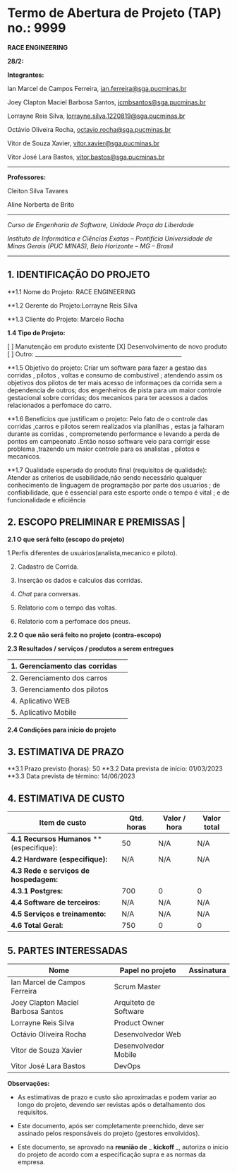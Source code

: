 # Termo de Abertura de Projeto (TAP) no.: 9999

**RACE ENGINEERING**

**28/2:**

**Integrantes:**

Ian Marcel de Campos Ferreira, ian.ferreira@sga.pucminas.br

Joey Clapton Maciel Barbosa Santos, jcmbsantos@sga.pucminas.br

Lorrayne Reis Silva, lorrayne.silva.1220819@sga.pucminas.br

Octávio Oliveira Rocha, octavio.rocha@sga.pucminas.br

Vitor de Souza Xavier, vitor.xavier@sga.pucminas.br

Vitor José Lara Bastos, vitor.bastos@sga.pucminas.br


---

**Professores:**

Cleiton Silva Tavares

Aline Norberta de Brito

---

_Curso de Engenharia de Software, Unidade Praça da Liberdade_

_Instituto de Informática e Ciências Exatas – Pontifícia Universidade de Minas Gerais (PUC MINAS), Belo Horizonte – MG – Brasil_

---

## 1. IDENTIFICAÇÃO DO PROJETO

**1.1 Nome do Projeto: RACE ENGINEERING

**1.2 Gerente do Projeto:Lorrayne Reis Silva

**1.3 Cliente do Projeto: Marcelo Rocha

**1.4 Tipo de Projeto:**

[ ] Manutenção em produto existente
[X] Desenvolvimento de novo produto
[ ] Outro: \_\_\_\_\_\_\_\_\_\_\_\_\_\_\_\_\_\_\_\_\_\_\_\_\_\_\_\_\_\_\_\_\_\_\_\_\_\_\_\_\_\_\_\_\_\_\_\_\_\_\_\_

**1.5 Objetivo do projeto: Criar um software para fazer a gestao das corridas , pilotos , voltas e consumo de combustível ; atendendo assim os objetivos dos pilotos de ter mais acesso de informaçoes da corrida sem a dependencia de outros; dos engenheiros de pista para um maior controle gestacional sobre corridas; dos mecanicos para ter acessos a dados relacionados a perfomace do carro.

**1.6 Benefícios que justificam o projeto: Pelo fato de o controle das corridas ,carros e pilotos serem realizados via planilhas , estas ja falharam durante as corridas , comprometendo performance e levando a perda de pontos em campeonato 
.Então nosso software veio para corrigir esse problema ,trazendo um maior controle para os analistas , pilotos e mecanicos.

**1.7 Qualidade esperada do produto final (requisitos de qualidade):  Atender as criterios de usabilidade,não sendo necessário qualquer conhecimento de linguagem de programação por parte dos usuarios ; de confiabilidade, que é essencial para este esporte onde o tempo é vital ; e de funcionalidade e eficiência

## **2. ESCOPO PRELIMINAR E PREMISSAS** |

**2.1 O que será feito (escopo do projeto)**

1.Perfis diferentes de usuários(analista,mecanico e piloto).

2. Cadastro de Corrida.

3. Inserção os dados e calculos das corridas.

4. *Chat* para conversas.

5. Relatorio com o tempo das voltas.

6. Relatorio com a perfomace dos pneus.

**2.2 O que não será feito no projeto (contra-escopo)**


**2.3 Resultados / serviços / produtos a serem entregues**

| 1. Gerenciamento das corridas |  |
| --- | --- |
| 2. Gerenciamento dos carros | |
| 3.  Gerenciamento dos pilotos | |
| 4.  Aplicativo WEB | |
| 5.  Aplicativo Mobile | |

**2.4 Condições para início do projeto**




## 3. ESTIMATIVA DE PRAZO


**3.1 Prazo previsto (horas): 50
**3.2 Data prevista de início:  01/03/2023 
**3.3 Data prevista de término: 14/06/2023

## 4. ESTIMATIVA DE CUSTO

| Item de custo | Qtd. horas | Valor / hora  | Valor total |
| --- | --- | --- | --- |
| **4.1 Recursos Humanos** **(especifique):  |50| N/A | N/A  |
| **4.2 Hardware (especifique):** | N/A  | N/A | N/A |
| **4.3 Rede e serviços de hospedagem:** |  |  |  |
| **4.3.1 Postgres:** | 700 | 0 | 0 |
| **4.4 Software de terceiros:** | N/A  | N/A | N/A |
| **4.5 Serviços e treinamento:** | N/A| N/A |  N/A|
| **4.6 Total Geral:** | 750 | 0 | 0 |

## 5. PARTES INTERESSADAS

| Nome | Papel no projeto | Assinatura |
| --- | --- | --- |
|Ian Marcel de Campos Ferreira|Scrum Master|     |
|Joey Clapton Maciel Barbosa Santos|Arquiteto de Software|     |
|Lorrayne Reis Silva|Product Owner|     |
|Octávio Oliveira Rocha|Desenvolvedor Web|     |
|Vitor de Souza Xavier|Desenvolvedor Mobile|     |
|Vitor José Lara Bastos|DevOps|   |

**Observações:**

- As estimativas de prazo e custo são aproximadas e podem variar ao longo do projeto, devendo ser revistas após o detalhamento dos requisitos.

- Este documento, após ser completamente preenchido, deve ser assinado pelos responsáveis do projeto (gestores envolvidos).

- Este documento, se aprovado na **reunião de** _ **kickoff** _, autoriza o início do projeto de acordo com a especificação supra e as normas da empresa.

